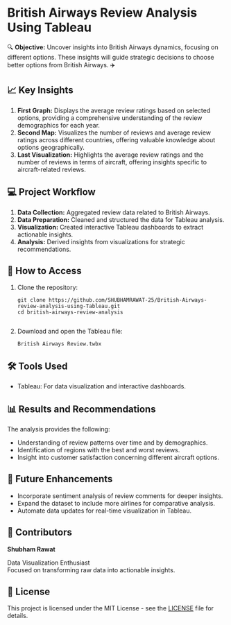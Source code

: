 <!DOCTYPE html>
<html lang="en">
<head>
  <meta charset="UTF-8">
  <meta name="viewport" content="width=device-width, initial-scale=1.0">
</head>
<body>
  <h1>British Airways Review Analysis Using Tableau</h1>
  <p>🔍 <strong>Objective:</strong> Uncover insights into British Airways dynamics, focusing on different options. These insights will guide strategic decisions to choose better options from British Airways. ✈️</p>

  <h2>📈 Key Insights</h2>
  <ol>
    <li>
      <strong>First Graph:</strong> 
      Displays the average review ratings based on selected options, providing a comprehensive understanding of the review demographics for each year.
    </li>
    <li>
      <strong>Second Map:</strong> 
      Visualizes the number of reviews and average review ratings across different countries, offering valuable knowledge about options geographically.
    </li>
    <li>
      <strong>Last Visualization:</strong> 
      Highlights the average review ratings and the number of reviews in terms of aircraft, offering insights specific to aircraft-related reviews.
    </li>
  </ol>

  <h2>💻 Project Workflow</h2>
  <ol>
    <li><strong>Data Collection:</strong> Aggregated review data related to British Airways.</li>
    <li><strong>Data Preparation:</strong> Cleaned and structured the data for Tableau analysis.</li>
    <li><strong>Visualization:</strong> Created interactive Tableau dashboards to extract actionable insights.</li>
    <li><strong>Analysis:</strong> Derived insights from visualizations for strategic recommendations.</li>
  </ol>

  <h2>🚀 How to Access</h2>
  <ol>
    <li>Clone the repository:
      <pre><code>git clone https://github.com/SHUBHAMRAWAT-25/British-Airways-review-analysis-using-Tableau.git
cd british-airways-review-analysis
      </code></pre>
    </li>
    <li>Download and open the Tableau file:
      <pre><code>British Airways Review.twbx</code></pre>
    </li>
  </ol>

  <h2>🛠️ Tools Used</h2>
  <ul>
    <li>Tableau: For data visualization and interactive dashboards.</li>
  </ul>

  <h2>📊 Results and Recommendations</h2>
  <p>The analysis provides the following:</p>
  <ul>
    <li>Understanding of review patterns over time and by demographics.</li>
    <li>Identification of regions with the best and worst reviews.</li>
    <li>Insight into customer satisfaction concerning different aircraft options.</li>
  </ul>

  <h2>🛫 Future Enhancements</h2>
  <ul>
    <li>Incorporate sentiment analysis of review comments for deeper insights.</li>
    <li>Expand the dataset to include more airlines for comparative analysis.</li>
    <li>Automate data updates for real-time visualization in Tableau.</li>
  </ul>

  <h2>🤝 Contributors</h2>
  <p><strong>Shubham Rawat</strong></p>
  <p>Data Visualization Enthusiast<br>Focused on transforming raw data into actionable insights.</p>

  <h2>📜 License</h2>
  <p>This project is licensed under the MIT License - see the <a href="LICENSE">LICENSE</a> file for details.</p>
</body>
</html>
